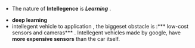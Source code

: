 * The nature of __Intellegence__ is ***Learning*** .
+ **deep learning**
+ intellegent vehicle to application , the biggeset obstacle is :*** low-cost sensors and cameras*** . Intellegent vehicles made by google, have **more expensive sensors** than the car itself.

